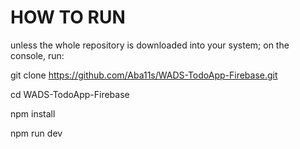 # HOW TO RUN
unless the whole repository is downloaded into your system; on the console, run:

git clone https://github.com/Aba11s/WADS-TodoApp-Firebase.git

cd WADS-TodoApp-Firebase

npm install

npm run dev
